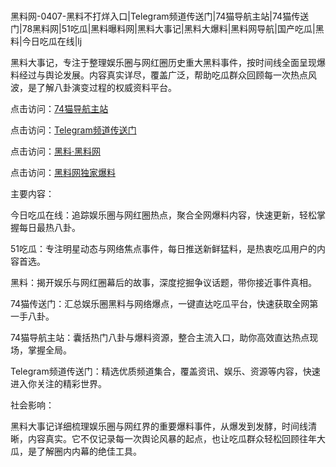 #
黑料网-0407-黑料不打烊入口|Telegram频道传送门|74猫导航主站|74猫传送门|78黑料网|51吃瓜|黑料曝料网|黑料大事记|黑料大爆料|黑料网导航|国产吃瓜|黑料|今日吃瓜在线|lj

黑料大事记，专注于整理娱乐圈与网红圈历史重大黑料事件，按时间线全面呈现爆料经过与舆论发展。内容真实详尽，覆盖广泛，帮助吃瓜群众回顾每一次热点风波，是了解八卦演变过程的权威资料平台。


点击访问：<a href="https://74mao.com/">74猫导航主站</a>

点击访问：<a href="https://74mao.com/">Telegram频道传送门</a>

点击访问：<a href="https://haef.pages.dev/">黑料·黑料网</a>

点击访问：<a href="https://jha.pages.dev/">黑料网独家爆料</a>


主要内容：

今日吃瓜在线：追踪娱乐圈与网红圈热点，聚合全网爆料内容，快速更新，轻松掌握每日最热八卦。

51吃瓜：专注明星动态与网络焦点事件，每日推送新鲜猛料，是热衷吃瓜用户的内容首选。

黑料：揭开娱乐与网红圈幕后的故事，深度挖掘争议话题，带你接近事件真相。

74猫传送门：汇总娱乐圈黑料与网络爆点，一键直达吃瓜平台，快速获取全网第一手八卦。

74猫导航主站：囊括热门八卦与爆料资源，整合主流入口，助你高效直达热点现场，掌握全局。

Telegram频道传送门：精选优质频道集合，覆盖资讯、娱乐、资源等内容，快速进入你关注的精彩世界。

社会影响：

黑料大事记详细梳理娱乐圈与网红界的重要爆料事件，从爆发到发酵，时间线清晰，内容真实。它不仅记录每一次舆论风暴的起点，也让吃瓜群众轻松回顾往年大瓜，是了解圈内内幕的绝佳工具。

<span style="display:none;">[Canonical link](）</span>
